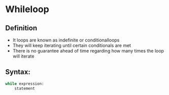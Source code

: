 # Whileloop

## Definition
- It loops are known as indefinite or conditionalloops
- They will keep iterating until certain conditionals are met
- There is no guarantee ahead of time regarding how many times the loop will iterate

## Syntax: 

```python
while expression:
    statement
```